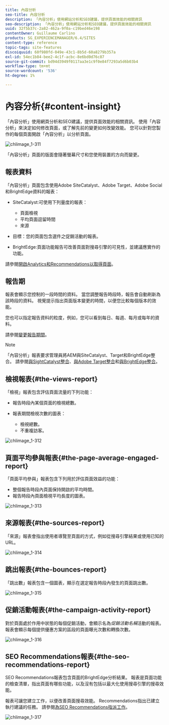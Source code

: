```yaml
---
title: 內容分析
seo-title: 內容分析
description: 「內容分析」使用網站分析和SEO建議，提供頁面效能的相關資訊
seo-description: 「內容分析」使用網站分析和SEO建議，提供頁面效能的相關資訊
uuid: 32f5b37c-2a82-462a-9f0a-c19bed46e198
contentOwner: Guillaume Carlino
products: SG_EXPERIENCEMANAGER/6.4/SITES
content-type: reference
topic-tags: site-features
discoiquuid: 60f980fd-049e-43c1-8b5d-60a8279b357a
exl-id: 54ec1b84-bee2-4c1f-acbc-8e6bd0d76c87
source-git-commit: bd94d3949f0117aa3e1c9f0e84f7293a5d6b03b4
workflow-type: tm+mt
source-wordcount: '536'
ht-degree: 1%

---
```


# 內容分析{#content-insight}

「內容分析」使用網頁分析和SEO建議，提供頁面效能的相關資訊。 使用「內容分析」來決定如何修改頁面，或了解先前的變更如何改變效能。 您可以針對您製作的每個頁面開啟「內容分析」以分析頁面。

![chlimage_1-311](assets/chlimage_1-311.png)

「內容分析」頁面的版面會隨著螢幕尺寸和您使用裝置的方向而變更。

## 報表資料

「內容分析」頁面包含使用Adobe SiteCatalyst、Adobe Target、Adobe Social和BrightEdge資料的報表：

* SiteCatalyst:可使用下列量度的報表：

   * 頁面檢視
   * 平均頁面逗留時間
   * 來源

* 目標：您的頁面包含選件之促銷活動的報表。
* BrightEdge:頁面功能報告可改善頁面對搜尋引擎的可見性，並建議應實作的功能。

請參閱[開啟Analytics和Recommendations以取得頁面](/help/sites-authoring/ci-analyze.md#opening-analytics-and-recommendations-for-a-page)。

## 報告期

報表會顯示您控制的一段時間的資料。 當您調整報告時段時，報告會自動刷新為該時段的資料。 視覺提示指出頁面版本變更的時間，以便您比較每個版本的效能。

您也可以指定報告資料的粒度，例如，您可以看到每日、每週、每月或每年的資料。

請參閱[變更報告期間](/help/sites-authoring/ci-analyze.md#changing-the-reporting-period)。

>[!NOTE]
>
>「內容分析」報表要求管理員將AEM與SiteCatalyst、Target和BrightEdge整合。 請參閱[與SightCatalyst整合](/help/sites-administering/adobeanalytics.md)、[與Adobe Target整合](/help/sites-administering/target.md)和[與BrightEdge整合](/help/sites-administering/brightedge.md)。

## 檢視報表{#the-views-report}

「檢視」報表包含評估頁面流量的下列功能：

* 報告時段內某個頁面的檢視總數。
* 報表期間檢視次數的圖表：

   * 檢視總數。
   * 不重複訪客。

![chlimage_1-312](assets/chlimage_1-312.png)

## 頁面平均參與報表{#the-page-average-engaged-report}

「頁面平均參與」報表包含下列用於評估頁面效益的功能：

* 整個報告時段內頁面保持開啟的平均時間。
* 報告時段內頁面檢視平均長度的圖表。

![chlimage_1-313](assets/chlimage_1-313.png)

## 來源報表{#the-sources-report}

「來源」報表會指出使用者導覽至頁面的方式，例如從搜尋引擎結果或使用已知的URL。

![chlimage_1-314](assets/chlimage_1-314.png)

## 跳出報表{#the-bounces-report}

「跳出數」報表包含一個圖表，顯示在選定報告時段內發生的頁面跳出數。

![chlimage_1-315](assets/chlimage_1-315.png)

## 促銷活動報表{#the-campaign-activity-report}

對於頁面處於作用中狀態的每個促銷活動，會顯示名為&#x200B;*促銷活動名稱*&#x200B;活動的報表。 報表會顯示每個提供優惠方案的區段的頁面曝光次數和轉換次數。

![chlimage_1-316](assets/chlimage_1-316.png)

## SEO Recommendations報表{#the-seo-recommendations-report}

SEO Recommendations報表包含頁面的BrightEdge分析結果。 報表是頁面功能的檢查清單，指出頁面有哪些功能，以及沒有包括以最大化使用搜尋引擎的搜尋效能。

報表可讓您建立工作，以便改善頁面搜尋效能。 Recommendations指出已建立執行建議的任務。 請參閱[為SEO Recommendations指派工作](/help/sites-authoring/ci-analyze.md#assigning-tasks-for-seo-recommendations)。

![chlimage_1-317](assets/chlimage_1-317.png)
